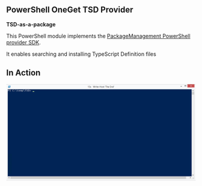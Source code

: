 PowerShell OneGet TSD Provider
-

**TSD-as-a-package**

This PowerShell module implements the [PackageManagement PowerShell provider SDK]( http://oneget.org/provider-ps.zip).

It enables searching and installing TypeScript Definition files

In Action
-

![image](https://raw.githubusercontent.com/dfinke/OneGetTSDProvider/master/images/TSD.gif)